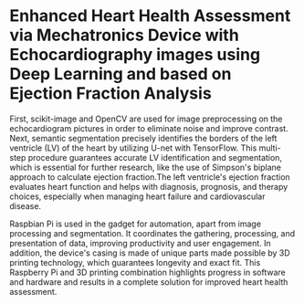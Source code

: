 # Enhanced Heart Health Assessment via Mechatronics Device with Echocardiography images using Deep Learning and based on Ejection Fraction Analysis
First, scikit-image and OpenCV are used for image preprocessing on the echocardiogram pictures in order to eliminate noise and improve contrast. Next, semantic segmentation precisely identifies the borders of the left ventricle (LV) of the heart by utilizing U-net with TensorFlow. This multi-step procedure guarantees accurate LV identification and segmentation, which is essential for further research, like the use of Simpson's biplane approach to calculate ejection fraction.The left ventricle's ejection fraction evaluates heart function and helps with diagnosis, prognosis, and therapy choices, especially when managing heart failure and cardiovascular disease.


Raspbian Pi is used in the gadget for automation, apart from image processing and segmentation. It coordinates the gathering, processing, and presentation of data, improving productivity and user engagement. In addition, the device's casing is made of unique parts made possible by 3D printing technology, which guarantees longevity and exact fit. This Raspberry Pi and 3D printing combination highlights progress in software and hardware and results in a complete solution for improved heart health assessment.




